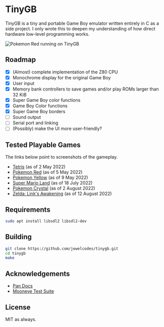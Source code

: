 # TinyGB
TinyGB is a tiny and portable Game Boy emulator written entirely in C as a side project. I only wrote this to deepen my understanding of how direct hardware low-level programming works.

![Pokemon Red running on TinyGB](https://jewelcodes.io/tinygb.png)

## Roadmap
- [x] (Almost) complete implementation of the Z80 CPU
- [x] Monochrome display for the original Game Boy
- [x] User input
- [x] Memory bank controllers to save games and/or play ROMs larger than 32 KiB
- [x] Super Game Boy color functions
- [x] Game Boy Color functions
- [x] Super Game Boy borders
- [ ] Sound output
- [ ] Serial port and linking
- [ ] (Possibly) make the UI more user-friendly?

## Tested Playable Games
The links below point to screenshots of the gameplay.
* [Tetris](https://imgur.com/a/V1wYy1W) (as of 2 May 2022)
* [Pokemon Red](https://imgur.com/a/uDA7G0F) (as of 5 May 2022)
* [Pokemon Yellow](https://imgur.com/a/SVYOiTx) (as of 9 May 2022)
* [Super Mario Land](https://imgur.com/a/bTEPuwy) (as of 18 July 2022)
* [Pokemon Crystal](https://imgur.com/a/Ow5IKm4) (as of 2 August 2022)
* [Zelda: Link's Awakening](https://imgur.com/a/RvQSW7A) (as of 12 August 2022)

## Requirements
```sh
sudo apt install libsdl2 libsdl2-dev
```

## Building
```sh
git clone https://github.com/jewelcodes/tinygb.git
cd tinygb
make
```

## Acknowledgements
* [Pan Docs](https://gbdev.io/pandocs/)
* [Mooneye Test Suite](https://github.com/Gekkio/mooneye-test-suite)

## License
MIT as always.
